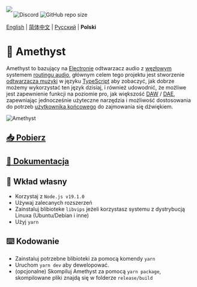 <img align="left" src="https://media.discordapp.net/attachments/667464431562653706/1025732056124235826/icon.png?width=128&height=128">

![Discord](https://img.shields.io/discord/385387666415550474?label=Discord&logo=discord&style=flat)
![GitHub repo size](https://img.shields.io/github/repo-size/geoxor/amethyst?label=Size)

[English](./README.md) | [简体中文](./README-zh.md) |  [Русский](./README-ru.md) | **Polski**

# 💎 Amethyst 

Amethyst to bazujący na [Electronie](https://electronjs.org/) odtwarzacz audio z [węzłowym](https://en.wikipedia.org/wiki/Node_graph_architecture) systemem [routingu audio](https://en.wikipedia.org/wiki/Audio_signal_flow), głównym celem tego projektu jest stworzenie [odtwarzacza muzyki](https://en.wikipedia.org/wiki/Media_player_software) w języku [TypeScript](https://www.typescriptlang.org/) aby zobaczyć, jak dobrze możemy wykorzystać ten język dzisiaj, i również udowodnić, że możliwe jest zapewnienie funkcji na poziomie pro, jak większość [DAW](https://en.wikipedia.org/wiki/Digital_audio_workstation) / [DAE](https://en.wikipedia.org/wiki/Audio_editing_software), zapewniając jednocześnie użyteczne narzędzia i możliwość dostosowania do potrzeb [użytkownika końcowego](https://en.wikipedia.org/wiki/End_user) do zajmowania się dźwiękiem.

![Amethyst](https://cdn.discordapp.com/attachments/667464431562653706/1071476078817845278/image.png)
## [📥 Pobierz](https://amethyst.pages.dev/installation/package_managers.html)
## [📃 Dokumentacja](https://amethyst.pages.dev/introduction.html)


## 📝 Wkład własny
- Korzystaj z `Node.js v19.1.0`
- Używaj zalecanych rozszerzeń
- Zainstaluj blibioteke `libvips` jeżeli korzystasz systemu z dystrybucją Linuxa (Ubuntu/Debian i inne)
- Użyj `yarn`

## ⌨️ Kodowanie
- Zainstaluj potrzebne blibioteki za pomocą komendy `yarn`
- Uruchom `yarn dev` aby dewelopować.
- (opcjonalne) Skompiluj Amethyst za pomocą `yarn package`, skompilowane pliki znajdą się w folderze `release/build`
